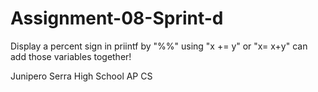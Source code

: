 # Assignment-08-Sprint-d

Display a percent sign in priintf by "%%"
using "x += y" or "x= x+y" can add those variables together!

Junipero Serra High School AP CS
